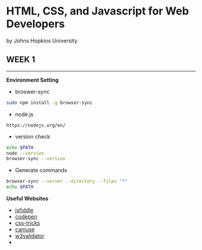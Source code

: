 # HTML, CSS, and Javascript for Web Developers

by Johns Hopkins University

## WEEK 1

------

**Environment Setting**

- broswer-sync

```bash
sudo npm install -g browser-sync
```

- node.js

```
https://nodejs.org/en/
```

- version check 

```bash
echo $PATH
node --version
browser-sync --version
```

- Generate commands

```bash
browser-sync --server --directory --files "*"
echo $PATH
```
**Useful Websites**
- [jsfiddle](https://jsfiddle.net/)
- [codepen](https://codepen.io/)
- [css-tricks](https://css-tricks.com/)
- [caniuse](https://caniuse.com/)
- [w3validator](https://validator.w3.org)
- 